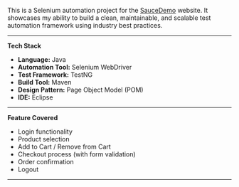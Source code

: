 This is a Selenium automation project for the [SauceDemo](https://www.saucedemo.com/) website. It showcases my ability to build a clean, maintainable, and scalable test automation framework using industry best practices.

---

**Tech Stack**

- **Language:** Java  
- **Automation Tool:** Selenium WebDriver  
- **Test Framework:** TestNG  
- **Build Tool:** Maven  
- **Design Pattern:** Page Object Model (POM)  
- **IDE:** Eclipse  

---

**Feature Covered**

- Login functionality
- Product selection
- Add to Cart / Remove from Cart
- Checkout process (with form validation)
- Order confirmation
- Logout

---
